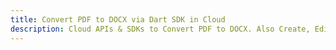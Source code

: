 ---title: Convert PDF to DOCX via Dart SDK in Clouddescription: Cloud APIs & SDKs to Convert PDF to DOCX. Also Create, Edit & Render Microsoft Word & OpenOffice documents in the Cloud.---